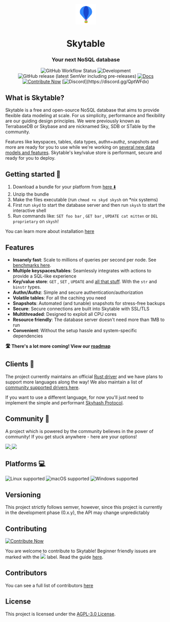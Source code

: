 <html>
<div align="center">
<img src="assets/logo.jpg" height=64 width=64>
<h1>Skytable</h1><h3>Your next NoSQL database</h3>

![GitHub Workflow Status](<https://img.shields.io/github/actions/workflow/status/skytable/skytable/test-push.yml?branch=next>) ![Development](https://img.shields.io/badge/development-regular-32CD32?style=flat-square) ![GitHub release (latest SemVer including pre-releases)](https://img.shields.io/github/v/release/skytable/skytable?include_prereleases&sort=semver&style=flat-square)
[![Docs](https://img.shields.io/badge/readthedocs-here-blueviolet?style=flat-square)](https://docs.skytable.io) [![Contribute Now](https://img.shields.io/badge/%F0%9F%8C%9Fcontribute-now-a94064)](https://ohsayan.github.io/skythanks) [![Discord](https://img.shields.io/badge/talk-on%20discord-7289DA?logo=discord&style=flat-square")](https://discord.gg/QptWFdx)

</div>
</html>

## What is Skytable?

Skytable is a free and open-source NoSQL database that aims to provide flexible data modeling at
scale. For us simplicity, performance and flexibility are our guiding design principles.
We were previously known as TerrabaseDB or Skybase and are nicknamed Sky, SDB or STable by the community.

Features like keyspaces, tables, data types, authn+authz, snapshots and more are ready for you to use while we're working on [several new data models and features](https://github.com/skytable/skytable/issues/203). Skytable's key/value store is performant, secure and ready for you to deploy.

## Getting started 🚀

1. Download a bundle for your platform from [here ⬇️ ](https://github.com/skytable/skytable/releases)
2. Unzip the bundle
3. Make the files executable (run `chmod +x skyd skysh` on \*nix systems)
4. First run `skyd` to start the database server and then run `skysh` to start the interactive shell
5. Run commands like: `SET foo bar` , `GET bar` , `UPDATE cat mitten` or `DEL proprietary` on `skysh`!

You can learn more about installation [here](https://docs.skytable.io/getting-started)

## Features

- **Insanely fast**: Scale to millions of queries per second per node. See [benchmarks here](https://github.com/ohsayan/sky-benches).
- **Multiple keyspaces/tables**: Seamlessly integrates with actions to provide a SQL-like experience
- **Key/value store**: `GET` , `SET` , `UPDATE` and [all that stuff](https://docs.skytable.io/all-actions). With the `str` and `binstr` types.
- **Authn/Authz**: Simple and secure authentication/authorization
- **Volatile tables**: For all the caching you need
- **Snapshots**: Automated (and tunable) snapshots for stress-free backups
- **Secure**: Secure connections are built into Skytable with SSL/TLS
- **Multithreaded**: Designed to exploit all CPU cores
- **Resource friendly**: The database server doesn't need more than 1MB to run
- **Convenient**: Without the setup hassle and system-specific dependencies

**🛣️ There's a lot more coming! View our [roadmap](https://github.com/skytable/skytable/issues/203)**

## Clients 🔌

The project currently maintains an official [Rust driver](https://github.com/skytable/client-rust) and we have plans
to support more languages along the way!
We also maintain a list of [community supported drivers here](https://github.com/skytable/skytable/wiki/Drivers).

If you want to use a different language, for now you'll just need to implement the simple and performant [Skyhash Protocol](https://docs.skytable.io/protocol/skyhash).

## Community 👐

A project which is powered by the community believes in the power of community! If you get stuck anywhere - here are your options!

<html>
<a href="https://gitter.im/skytable/community"><img src="https://img.shields.io/badge/chat%20on-gitter-ed1965?logo=gitter&style=flat-square"></img>
</a><a href="https://discord.gg/QptWFdx"><img src="https://img.shields.io/badge/talk-on%20discord-7289DA?logo=discord&style=flat-square"></img></a>
</html>

## Platforms 💻

![Linux supported](https://img.shields.io/badge/Linux%2032--bit%2F64--bit-Supported%20✓-%23228B22?logo=linux) ![macOS supported](https://img.shields.io/badge/macOS%20x86__64%2Farm64-supported%20✓-228B22?style=flat-square&logo=apple) ![Windows supported](https://img.shields.io/badge/Windows%2032--bit%2F64--bit-supported%20✓-228B22?style=flat-square&logo=windows)

## Versioning

This project strictly follows semver, however, since this project is currently in the development phase (0.x.y), the API may change unpredictably

## Contributing

[![Contribute Now](https://img.shields.io/badge/%F0%9F%8C%9Fcontribute-now-a94064?style=for-the-badge)](https://ohsayan.github.io/skythanks)

You are welcome to contribute to Skytable! Beginner friendly issues are marked with the [<img src=https://img.shields.io/badge/L--easy-C71585>](https://github.com/skytable/skytable/labels/L-easy) label. Read the guide [here](./CONTRIBUTING.md).

## Contributors

You can see a full list of contributors [here](https://ohsayan.github.io/skythanks)

## License

This project is licensed under the [AGPL-3.0 License](./LICENSE).
